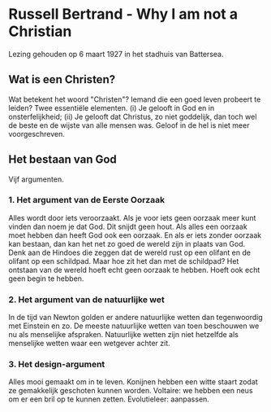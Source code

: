 # Russell Bertrand - Why I am not a Christian
Lezing gehouden op 6 maart 1927 in het stadhuis van Battersea.
## Wat is een Christen?
Wat betekent het woord "Christen"? Iemand die een goed leven probeert te leiden? Twee essentiële elementen. (i) Je gelooft in God en in onsterfelijkheid; (ii) Je gelooft dat Christus, zo niet goddelijk, dan toch wel de beste en de wijste van alle mensen was. Geloof in de hel is niet meer voorgeschreven. 
## Het bestaan van God
Vijf argumenten.
### 1. Het argument van de Eerste Oorzaak
Alles wordt door iets veroorzaakt. Als je voor iets geen oorzaak meer kunt vinden dan noem je dat God. Dit snijdt geen hout. Als alles een oorzaak moet hebben dan heeft God ook een oorzaak. En als er iets zonder oorzaak kan bestaan, dan kan het net zo goed de wereld zijn in plaats van God. Denk aan de Hindoes die zeggen dat de wereld rust op een olifant en de olifant op een schildpad. Maar hoe zit het dan met de schildpad? Het ontstaan van de wereld hoeft echt geen oorzaak te hebben. Hoeft ook echt geen begin te hebben.
### 2. Het argument van de natuurlijke wet
In de tijd van Newton golden er andere natuurlijke wetten dan tegenwoordig met Einstein en zo. De meeste natuurlijke wetten van toen beschouwen we nu als menselijke afspraken. Natuurlijke wetten zijn niet hetzelfde als menselijke wetten waar een wetgever achter zit. 
### 3. Het design-argument
Alles mooi gemaakt om in te leven. Konijnen hebben een witte staart zodat ze gemakkelijk geschoten kunnen worden. Voltaire: we hebben een neus om er een bril op te kunnen zetten. Evolutieleer: aanpassen.